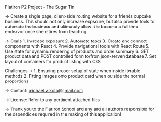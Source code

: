 FlatIron P2 Project - The Sugar Tin

-> Create a single page, client-side routing website for a friends cupcake business.  This should not only increase expsoure, but also provide tools to automate the business and ultimately allow it to become a full time endeavor once she retires from teaching.  

-> Goals
    1.  Increase exposure
    2.  Automate tasks
    3.  Create and connect components with React
    4.  Provide navigational tools with React Route
    5.  Use state for dynamic rendering of products and order summary
    6.  GET product data and POST controlled form to/from json-server/database
    7.  Set layout of containers for product listing with CSS

Challenges
->
    1.  Ensuring proper setup of state when inside iterable methods
    2.  Fitting images onto product card when outside the normal proportions

-> Contact: michael.w.kolb@gmail.com

-> License: Refer to any pertinent attached files

-> Thank you to the FlatIron School and any and all authors responsible for the dependicies required in the making of this application!